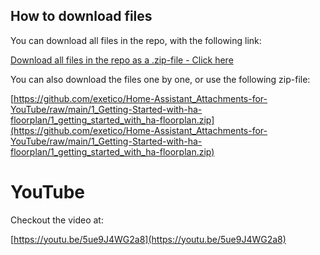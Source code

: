 ## How to download files

You can download all files in the repo, with the following link:

[Download all files in the repo as a .zip-file - Click here](https://codeload.github.com/exetico/Home-Assistant_Attachments-for-YouTube/zip/refs/heads/main)


You can also download the files one by one, or use the following zip-file:

[https://github.com/exetico/Home-Assistant_Attachments-for-YouTube/raw/main/1_Getting-Started-with-ha-floorplan/1_getting_started_with_ha-floorplan.zip](https://github.com/exetico/Home-Assistant_Attachments-for-YouTube/raw/main/1_Getting-Started-with-ha-floorplan/1_getting_started_with_ha-floorplan.zip)

# YouTube

Checkout the video at:

[https://youtu.be/5ue9J4WG2a8](https://youtu.be/5ue9J4WG2a8)
